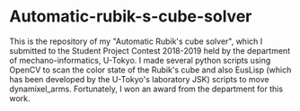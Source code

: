 # Automatic-rubik-s-cube-solver
This is the repository of my "Automatic Rubik's cube solver", which I submitted to the Student Project Contest 2018-2019 held by the department of mechano-informatics, U-Tokyo. I made several python scripts using OpenCV to scan the color state of the Rubik's cube and also EusLisp (which has been developed by the U-Tokyo's laboratory JSK) scripts to move dynamixel_arms. Fortunately, I won an award from the department for this work.

